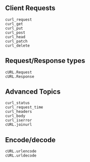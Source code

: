 ## Client Requests

```@docs
curl_request
curl_get
curl_put
curl_post
curl_head
curl_patch
curl_delete
```

## Request/Response types

```@docs
cURL.Request
cURL.Response
```

## Advanced Topics

```@docs
curl_status
curl_request_time
curl_headers
curl_body
curl_iserror
cURL.joinurl
```

## Encode/decode

```@docs
cURL.urlencode
cURL.urldecode
```